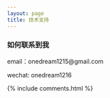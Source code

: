 ```yaml
---
layout: page
title: 技术支持 
---
```



<h3> 如何联系到我 </h3>

<p> 
email：onedream1215@gmail.com       
<p> 
wechat: onedream1216
<p> 

{% include comments.html %}

